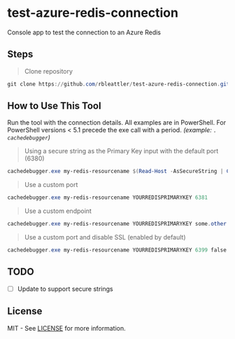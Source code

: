 # test-azure-redis-connection

Console app to test the connection to an Azure Redis

## Steps

> Clone repository

```powershell
git clone https://github.com/rbleattler/test-azure-redis-connection.git; Set-Location .\test-azure-redis-connection
```

## How to Use This Tool

Run the tool with the connection details. All examples are in PowerShell. For PowerShell versions < 5.1 precede the exe call with a period. *(example: `. cachedebugger`)*

> Using a secure string as the Primary Key input with the default port (6380)

```powershell
cachedebugger.exe my-redis-resourcename $(Read-Host -AsSecureString | ConvertFrom-SecureString -AsPlainText)
```

> Use a custom port

```powershell
cachedebugger.exe my-redis-resourcename YOURREDISPRIMARYKEY 6381
```

> Use a custom endpoint

```powershell
cachedebugger.exe my-redis-resourcename YOURREDISPRIMARYKEY some.other.redis.endpoint
```

> Use a custom port and disable SSL (enabled by default)

```powershell
cachedebugger.exe my-redis-resourcename YOURREDISPRIMARYKEY 6399 false
```

## TODO

- [ ] Update to support secure strings

## License

MIT - See [LICENSE](LICENSE) for more information.
